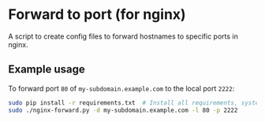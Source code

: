 Forward to port (for nginx)
===

A script to create config files to forward hostnames to specific ports
in nginx.

Example usage
---

To forward port `80` of `my-subdomain.example.com` to the local port `2222`:

``` bash
sudo pip install -r requirements.txt  # Install all requirements, system-wide
sudo ./nginx-forward.py -d my-subdomain.example.com -l 80 -p 2222
```
